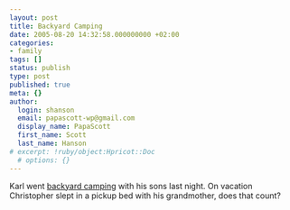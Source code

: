 ```yaml
---
layout: post
title: Backyard Camping
date: 2005-08-20 14:32:58.000000000 +02:00
categories:
- family
tags: []
status: publish
type: post
published: true
meta: {}
author:
  login: shanson
  email: papascott-wp@gmail.com
  display_name: PapaScott
  first_name: Scott
  last_name: Hanson
# excerpt: !ruby/object:Hpricot::Doc
  # options: {}
---
```

<p>Karl went <a href="http://chicagokarl.de/2005/08/20/backyard-camping" title="ChicagoKarl &raquo; Blog Archive &raquo; backyard camping">backyard camping</a> with his sons last night. On vacation Christopher slept in a pickup bed with his grandmother, does that count?</p>
